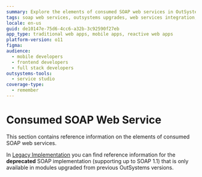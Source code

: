 ```yaml
---
summary: Explore the elements of consumed SOAP web services in OutSystems 11 (O11), including legacy implementations supporting SOAP 1.1.
tags: soap web services, outsystems upgrades, web services integration, soap 1.1 compatibility, legacy systems
locale: en-us
guid: de10147e-75d6-4cc6-a32b-3c92590f27eb
app_type: traditional web apps, mobile apps, reactive web apps
platform-version: o11
figma:
audience:
  - mobile developers
  - frontend developers
  - full stack developers
outsystems-tools:
  - service studio
coverage-type:
  - remember
---
```


# Consumed SOAP Web Service

This section contains reference information on the elements of consumed SOAP web services. 

In [Legacy Implementation](<legacy/intro.md>) you can find reference information for the **deprecated** SOAP implementation (supporting up to SOAP 1.1) that is only available in modules upgraded from previous OutSystems versions.

